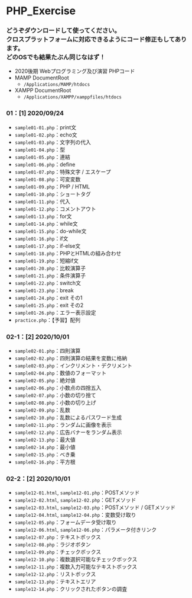 # PHP_Exercise
### どうぞダウンロードして使ってください。<br>クロスプラットフォームに対応できるようにコード修正もしてあります。<br>どのOSでも結果たぶん同じなはず！

- 2020後期 Webプログラミング及び演習 PHPコード
- MAMP DocumentRoot
  - `/Applications/MAMP/htdocs`
- XAMPP DocumentRoot
  - `/Applications/XAMPP/xamppfiles/htdocs`

### 01：[1] 2020/09/24
- `sample01-01.php`：print文
- `sample01-02.php`：echo文
- `sample01-03.php`：文字列の代入
- `sample01-04.php`：型
- `sample01-05.php`：連結
- `sample01-06.php`：define
- `sample01-07.php`：特殊文字 / エスケープ
- `sample01-08.php`：可変変数
- `sample01-09.php`：PHP / HTML
- `sample01-10.php`：ショートタグ
- `sample01-11.php`：代入
- `sample01-12.php`：コメントアウト
- `sample01-13.php`：for文
- `sample01-14.php`：while文
- `sample01-15.php`：do-while文
- `sample01-16.php`：if文
- `sample01-17.php`：if-else文  
- `sample01-18.php`：PHPとHTMLの組み合わせ
- `sample01-19.php`：短縮if文
- `sample01-20.php`：比較演算子
- `sample01-21.php`：条件演算子
- `sample01-22.php`：switch文
- `sample01-23.php`：break
- `sample01-24.php`：exit その1
- `sample01-25.php`：exit その2
- `sample01-26.php`：エラー表示設定  
- `practice.php`：【予習】配列

### 02-1：[2] 2020/10/01
- `sample02-01.php`：四則演算
- `sample02-02.php`：四則演算の結果を変数に格納
- `sample02-03.php`：インクリメント・デクリメント
- `sample02-04.php`：数値のフォーマット
- `sample02-05.php`：絶対値
- `sample02-06.php`：小数点の四捨五入
- `sample02-07.php`：小数の切り捨て
- `sample02-08.php`：小数の切り上げ
- `sample02-09.php`：乱数
- `sample02-10.php`：乱数によるパスワード生成
- `sample02-11.php`：ランダムに画像を表示
- `sample02-12.php`：広告バナーをランダム表示
- `sample02-13.php`：最大値
- `sample02-14.php`：最小値
- `sample02-15.php`：べき乗
- `sample02-16.php`：平方根

### 02-2：[2] 2020/10/01
- `sample12-01.html`, `sample12-01.php`：POSTメソッド
- `sample12-02.html`, `sample12-02.php`：GETメソッド
- `sample12-03.html`, `sample12-03.php`：POSTメソッド / GETメソッド
- `sample12-04.html`, `sample12-04.php`：変数受け取り
- `sample12-05.php`：フォームデータ受け取り
- `sample12-06.html`, `sample12-06.php`：パラメータ付きリンク
- `sample12-07.php`：テキストボックス
- `sample12-08.php`：ラジオボタン
- `sample12-09.php`：チェックボックス
- `sample12-10.php`：複数選択可能なチェックボックス
- `sample12-11.php`：複数入力可能なテキストボックス
- `sample12-12.php`：リストボックス
- `sample12-13.php`：テキストエリア
- `sample12-14.php`：クリックされたボタンの調査

